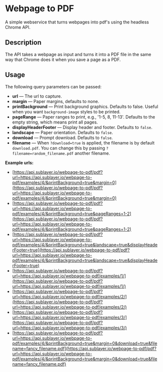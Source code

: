 # Webpage to PDF

A simple webservice that turns webpages into pdf's using the headless Chrome API.

## Description

The API takes a webpage as input and turns it into a PDF file in the same way that Chrome does it when you save a page as a PDF.

## Usage

The following query parameters can be passed:

- **url** — The url to capture.
- **margin** — Paper margins, defaults to none.
- **printBackground** — Print background graphics. Defaults to false. Useful when you want `background-image` styles to be printed.
- **pageRange** — Paper ranges to print, e.g., '1-5, 8, 11-13'. Defaults to the empty string, which means print all pages.
- **displayHeaderFooter** — Display header and footer. Defaults to `false`.
- **landscape** — Paper orientation. Defaults to `false`.
- **download** — Prompt download. Defaults to `false`.
- **filename** — When `?download=true` is applied, the filename is by default `download.pdf`. You can change this by passing `?filename=random_filename.pdf` another filename.

**Example urls:**

- [https://api.sublayer.io/webpage-to-pdf/pdf?url=https://api.sublayer.io/webpage-to-pdf/examples/4/&printBackground=true&margin=0](https://api.sublayer.io/webpage-to-pdf/pdf?url=https://api.sublayer.io/webpage-to-pdf/examples/4/&printBackground=true&margin=0)
- [https://api.sublayer.io/webpage-to-pdf/pdf?url=https://api.sublayer.io/webpage-to-pdf/examples/4/&printBackground=true&pageRanges=1-2](https://api.sublayer.io/webpage-to-pdf/pdf?url=https://api.sublayer.io/webpage-to-pdf/examples/4/&printBackground=true&pageRanges=1-2)
- [https://api.sublayer.io/webpage-to-pdf/pdf?url=https://api.sublayer.io/webpage-to-pdf/examples/4/&printBackground=true&landscape=true&displayHeaderFooter=true](https://api.sublayer.io/webpage-to-pdf/pdf?url=https://api.sublayer.io/webpage-to-pdf/examples/4/&printBackground=true&landscape=true&displayHeaderFooter=true)
- [https://api.sublayer.io/webpage-to-pdf/pdf?url=https://api.sublayer.io/webpage-to-pdf/examples/1/](https://api.sublayer.io/webpage-to-pdf/pdf?url=https://api.sublayer.io/webpage-to-pdf/examples/1/)
- [https://api.sublayer.io/webpage-to-pdf/pdf?url=https://api.sublayer.io/webpage-to-pdf/examples/2/](https://api.sublayer.io/webpage-to-pdf/pdf?url=https://api.sublayer.io/webpage-to-pdf/examples/2/)
- [https://api.sublayer.io/webpage-to-pdf/pdf?url=https://api.sublayer.io/webpage-to-pdf/examples/3/](https://api.sublayer.io/webpage-to-pdf/pdf?url=https://api.sublayer.io/webpage-to-pdf/examples/3/)
- [https://api.sublayer.io/webpage-to-pdf/pdf?url=https://api.sublayer.io/webpage-to-pdf/examples/4/&printBackground=true&margin=0&download=true&filename=fancy_filename.pdf](https://api.sublayer.io/webpage-to-pdf/pdf?url=https://api.sublayer.io/webpage-to-pdf/examples/4/&printBackground=true&margin=0&download=true&filename=fancy_filename.pdf)